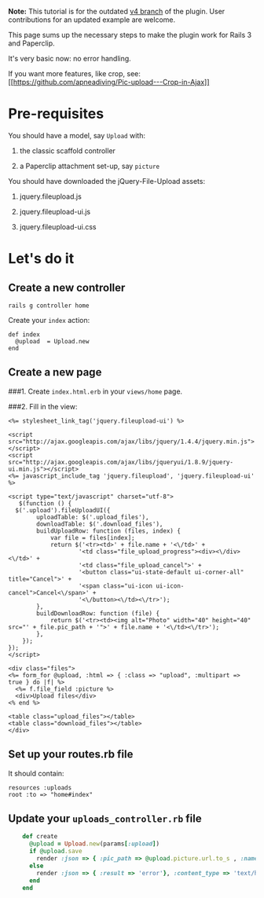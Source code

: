 **Note:**
This tutorial is for the outdated [v4 branch](https://github.com/blueimp/jQuery-File-Upload/tree/v4) of the plugin.
User contributions for an updated example are welcome.

This page sums up the necessary steps to make the plugin work for Rails 3 and Paperclip.

It's very basic now: no error handling.

If you want more features, like crop, see: [[https://github.com/apneadiving/Pic-upload---Crop-in-Ajax]]

# Pre-requisites

You should have a model, say `Upload` with:

1. the classic scaffold controller

2. a Paperclip attachment set-up, say `picture`

You should have downloaded the jQuery-File-Upload assets:

1. jquery.fileupload.js

2. jquery.fileupload-ui.js

3. jquery.fileupload-ui.css

# Let's do it

## Create a new controller
`rails g controller home`

Create your `index` action:

    def index
      @upload  = Upload.new
    end

## Create a new page
###1. Create `index.html.erb` in your `views/home` page.

###2. Fill in the view:

    <%= stylesheet_link_tag('jquery.fileupload-ui') %>

    <script src="http://ajax.googleapis.com/ajax/libs/jquery/1.4.4/jquery.min.js"></script>
    <script src="http://ajax.googleapis.com/ajax/libs/jqueryui/1.8.9/jquery-ui.min.js"></script>
    <%= javascript_include_tag 'jquery.fileupload', 'jquery.fileupload-ui' %>
	
    <script type="text/javascript" charset="utf-8">	
       $(function () {
	  $('.upload').fileUploadUI({
	        uploadTable: $('.upload_files'),
	        downloadTable: $('.download_files'),
	        buildUploadRow: function (files, index) {
	            var file = files[index];
	            return $('<tr><td>' + file.name + '<\/td>' +
	                    '<td class="file_upload_progress"><div><\/div><\/td>' +
	                    '<td class="file_upload_cancel">' +
	                    '<button class="ui-state-default ui-corner-all" title="Cancel">' +
	                    '<span class="ui-icon ui-icon-cancel">Cancel<\/span>' +
	                    '<\/button><\/td><\/tr>');
	        },
	        buildDownloadRow: function (file) {
	            return $('<tr><td><img alt="Photo" width="40" height="40" src="' + file.pic_path + '">' + file.name + '<\/td><\/tr>');
	        },
	    });
	});
    </script>

    <div class="files"> 
	<%= form_for @upload, :html => { :class => "upload", :multipart => true } do |f| %>
	  <%= f.file_field :picture %>
	  <div>Upload files</div>
	<% end %>

    <table class="upload_files"></table>
    <table class="download_files"></table>
    </div>

## Set up your routes.rb file

It should contain:

    resources :uploads
    root :to => "home#index"

## Update your `uploads_controller.rb` file
```ruby
    def create
      @upload = Upload.new(params[:upload])
      if @upload.save
        render :json => { :pic_path => @upload.picture.url.to_s , :name => @upload.picture.instance.attributes["picture_file_name"] }, :content_type => 'text/html'
      else
        render :json => { :result => 'error'}, :content_type => 'text/html'
      end
    end
```
